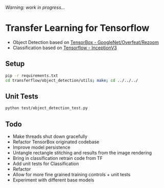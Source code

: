 
_Warning: work in progress..._

# Transfer Learning for Tensorflow

* Object Detection based on [TensorBox - GoogleNet/Overfeat/Rezoom](https://github.com/TensorBox/TensorBox)
* Classification based on [Tensorflow - InceptionV3](https://www.tensorflow.org/how_tos/image_retraining/)

## Setup

```bash
pip -r requirements.txt
cd transferflow/object_detection/utils; make; cd ../../../
```

## Unit Tests

```bash
python test/object_detection_test.py
```
## Todo

* Make threads shut down gracefully
* Refactor TensorBox originated codebase
* Improve model persistence
* Untangle rectangle stitching and results from the image rendering
* Bring in classification retrain code from TF
* Add unit tests for Classification
* Refactor
* Allow for more fine grained training controls + unit tests
* Experiment with different base models
